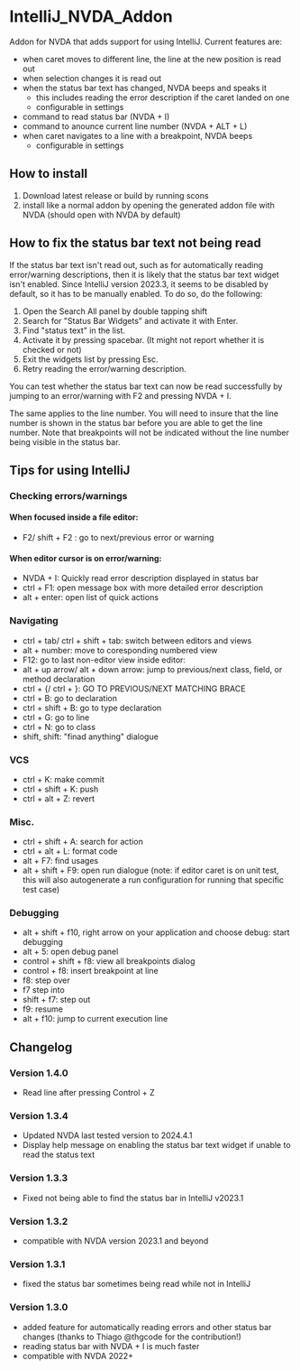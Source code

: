 # IntelliJ_NVDA_Addon
Addon for NVDA that adds support for using IntelliJ.
Current features are:

* when caret moves to different line, the line at the new position is read out
* when selection changes it is read out
* when the status bar text has changed, NVDA beeps and speaks it
    - this includes reading the error description if the caret landed on one
    - configurable in settings
* command to read status bar (NVDA + I)
* command to anounce current line number (NVDA + ALT + L)
* when caret navigates to a line with a breakpoint,  NVDA beeps
    - configurable in settings

## How to install
1. Download latest release or build by running scons
2. install like a normal addon by opening the generated addon file with NVDA (should open with NVDA by default)

## How to fix the status bar text not being read

If the status bar text isn't read out, such as for automatically reading error/warning descriptions, then it is likely that the status bar text widget isn't enabled. Since IntelliJ version 2023.3, it seems to be disabled by default, so it has to be manually enabled. To do so, do the following:

1. Open the Search All panel by double tapping shift
2. Search for "Status Bar Widgets" and activate it with Enter.
3. Find  "status text" in the list.
4. Activate it by pressing spacebar. (It  might not report whether it is checked or not)
5. Exit the widgets list by pressing Esc.
6. Retry reading the error/warning description.

You can test whether the status bar text can now be read successfully by jumping to an error/warning with F2 and pressing NVDA + I.

The same applies to the line number. You will need to insure that the line number is shown in the status bar before you are able to get the line number.
Note that breakpoints will not be indicated without the line number being visible in the status bar.

## Tips for using IntelliJ
### Checking errors/warnings
#### When focused inside a file editor:
* F2/ shift + F2 : go to next/previous error or warning
#### When editor cursor is on error/warning:
* NVDA  + I: Quickly read error description displayed in status bar
* ctrl + F1: open message box with more detailed error description
* alt + enter: open list of quick actions

### Navigating
* ctrl + tab/ ctrl + shift + tab: switch between editors and views
* alt + number: move to coresponding numbered view
* F12: go to last non-editor view
inside editor:
* alt + up arrow/ alt + down arrow: jump to previous/next class, field, or method declaration
* ctrl + {/ ctrl + }: GO TO PREVIOUS/NEXT MATCHING BRACE
* ctrl + B: go to declaration
* ctrl + shift + B: go to type declaration
* ctrl + G: go to line
* ctrl + N: go to class
* shift, shift: "finad anything" dialogue

### VCS
* ctrl + K: make commit
* ctrl + shift + K: push
* ctrl + alt + Z: revert

### Misc.
* ctrl + shift + A: search for action
* ctrl + alt + L: format code
* alt + F7: find usages
* alt + shift + F9: open run dialogue (note: if editor caret is on unit test, this will also autogenerate a run configuration for running that specific test case)

### Debugging
* alt + shift + f10, right arrow on your application and choose debug: start debugging
* alt + 5: open debug panel
* control + shift + f8: view all breakpoints dialog
* control + f8: insert breakpoint at line
* f8: step over
* f7 step into
* shift + f7: step out
* f9: resume
* alt + f10: jump to current execution line

## Changelog
### Version 1.4.0
* Read line after pressing Control + Z
### Version 1.3.4
* Updated NVDA last tested version to 2024.4.1
* Display help message on enabling the status bar text widget if unable to read the status text
### Version 1.3.3
* Fixed not being able to find the status bar in IntelliJ v2023.1
### Version 1.3.2
* compatible with NVDA version 2023.1 and beyond
### Version 1.3.1
* fixed the status bar sometimes being read while not in IntelliJ
### Version 1.3.0
* added feature for automatically reading errors and other status bar changes (thanks to Thiago @thgcode for the contribution!)
* reading status bar with NVDA + I is much faster
* compatible with NVDA 2022+
